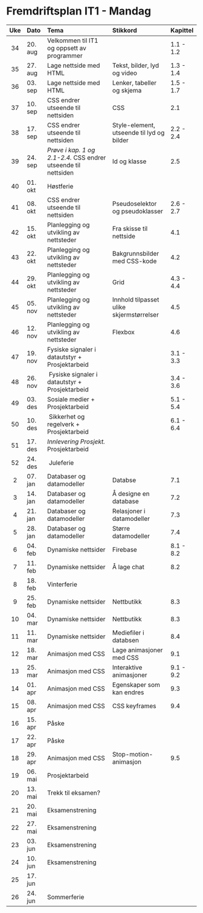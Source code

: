 # Fremdriftsplan IT1 - Mandag

| Uke | Dato | Tema | Stikkord | Kapittel |
|:---:|:----|:-----|:-----|:----|
| 34 |20. aug| Velkommen til IT1 og oppsett av programmer || 1.1 - 1.2|
| 35 |27. aug| Lage nettside med HTML |Tekst, bilder, lyd og video| 1.3 - 1.4 |
| 36 |03. sep| Lage nettside med HTML |Lenker, tabeller og skjema | 1.5 - 1.7 |
| 37 |10. sep| CSS endrer utseende til nettsiden| CSS | 2.1 |
| 38 |17. sep| CSS endrer utseende til nettsiden|Style-element, utseende til lyd og bilder|2.2 - 2.4|
| 39 |24. sep| *Prøve i kap. 1 og 2.1-2.4.* CSS endrer utseende til nettsiden| Id og klasse |2.5|
| 40 |01. okt| Høstferie|||
| 41 |08. okt| CSS endrer utseende til nettsiden|Pseudoselektor og pseudoklasser|2.6 - 2.7|
| 42 |15. okt| Planlegging og utvikling av nettsteder|Fra skisse til nettside|4.1|
| 43 |22. okt| Planlegging og utvikling av nettsteder|Bakgrunnsbilder med CSS-kode|4.2|
| 44 |29. okt| Planlegging og utvikling av nettsteder|Grid|4.3 - 4.4|
| 45 |05. nov| Planlegging og utvikling av nettsteder|Innhold tilpasset ulike skjermstørrelser|4.5|
| 46 |12. nov| Planlegging og utvikling av nettsteder|Flexbox|4.6|
| 47 |19. nov| Fysiske signaler i datautstyr + Prosjektarbeid||3.1 - 3.3|
| 48 |26. nov| Fysiske signaler i datautstyr + Prosjektarbeid||3.4 - 3.6|
| 49 |03. des| Sosiale medier + Prosjektarbeid||5.1 - 5.4|
| 50 |10. des| Sikkerhet og regelverk + Prosjektarbeid||6.1 - 6.4|
| 51 |17. des| *Innlevering Prosjekt.* Prosjektarbeid|||
| 52 |24. des| Juleferie|||
| 2  |07. jan| Databaser og datamodeller|Databse|7.1|
| 3  |14. jan| Databaser og datamodeller|Å designe en database|7.2|
| 4  |21. jan| Databaser og datamodeller|Relasjoner i datamodeller|7.3|
| 5  |28. jan| Databaser og datamodeller|Større datamodeller|7.4|
| 6  |04. feb| Dynamiske nettsider|Firebase|8.1 - 8.2|
| 7  |11. feb| Dynamiske nettsider|Å lage chat|8.2|
| 8  |18. feb| Vinterferie|||
| 9  |25. feb| Dynamiske nettsider|Nettbutikk|8.3|
| 10 |04. mar| Dynamiske nettsider|Nettbutikk|8.3|
| 11 |11. mar| Dynamiske nettsider|Mediefiler i databsen|8.4|
| 12 |18. mar | Animasjon med CSS|Lage animasjoner med CSS|9.1|
| 13 |25. mar| Animasjon med CSS|Interaktive animasjoner|9.1 - 9.2|
| 14 |01. apr| Animasjon med CSS|Egenskaper som kan endres|9.3|
| 15 |08. apr| Animasjon med CSS|CSS keyframes|9.4|
| 16 |15. apr| Påske|||
| 17 |22. apr| Påske|||
| 18 |29. apr| Animasjon med CSS|Stop-motion-animasjon|9.5|
| 19 |06. mai| Prosjektarbeid|||
| 20 |13. mai| Trekk til eksamen?|||
| 21 |20. mai| Eksamenstrening|||
| 22 |27. mai| Eksamenstrening|||
| 23 |03. jun| Eksamenstrening|||
| 24 |10. jun| Eksamenstrening|||
| 25 |17. jun| |||
| 26 |24. jun| Sommerferie||||
